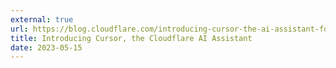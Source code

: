 ```yaml
---
external: true
url: https://blog.cloudflare.com/introducing-cursor-the-ai-assistant-for-docs/
title: Introducing Cursor, the Cloudflare AI Assistant
date: 2023-05-15
---
```

